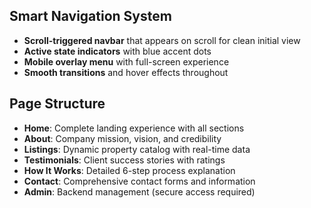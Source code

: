 ## Smart Navigation System

- **Scroll-triggered navbar** that appears on scroll for clean initial view
- **Active state indicators** with blue accent dots
- **Mobile overlay menu** with full-screen experience
- **Smooth transitions** and hover effects throughout

## Page Structure

- **Home**: Complete landing experience with all sections
- **About**: Company mission, vision, and credibility
- **Listings**: Dynamic property catalog with real-time data
- **Testimonials**: Client success stories with ratings
- **How It Works**: Detailed 6-step process explanation
- **Contact**: Comprehensive contact forms and information
- **Admin**: Backend management (secure access required)
